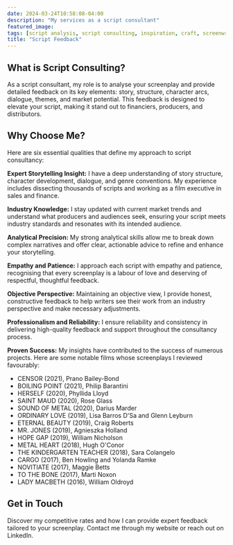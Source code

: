 ```yaml
---
date: 2024-03-24T10:58:08-04:00
description: "My services as a script consultant"
featured_image:
tags: [script analysis, script consulting, inspiration, craft, screenwriting]
title: "Script Feedback"
---
```


## What is Script Consulting?
As a script consultant, my role is to analyse your screenplay and provide detailed feedback on its key elements: story, structure, character arcs, dialogue, themes, and market potential. This feedback is designed to elevate your script, making it stand out to financiers, producers, and distributors.

## Why Choose Me?
Here are six essential qualities that define my approach to script consultancy:

**Expert Storytelling Insight:**
I have a deep understanding of story structure, character development, dialogue, and genre conventions. My experience includes dissecting thousands of scripts and working as a film executive in sales and finance.

**Industry Knowledge:**
I stay updated with current market trends and understand what producers and audiences seek, ensuring your script meets industry standards and resonates with its intended audience.

**Analytical Precision:**
My strong analytical skills allow me to break down complex narratives and offer clear, actionable advice to refine and enhance your storytelling.

**Empathy and Patience:**
I approach each script with empathy and patience, recognising that every screenplay is a labour of love and deserving of respectful, thoughtful feedback.

**Objective Perspective:**
Maintaining an objective view, I provide honest, constructive feedback to help writers see their work from an industry perspective and make necessary adjustments.

**Professionalism and Reliability:**
I ensure reliability and consistency in delivering high-quality feedback and support throughout the consultancy process.

**Proven Success:**
My insights have contributed to the success of numerous projects. Here are some notable films whose screenplays I reviewed favourably:

* CENSOR (2021), Prano Bailey-Bond
* BOILING POINT (2021), Philip Barantini
* HERSELF (2020), Phyllida Lloyd
* SAINT MAUD (2020), Rose Glass
* SOUND OF METAL (2020), Darius Marder
* ORDINARY LOVE (2019), Lisa Barros D'Sa and Glenn Leyburn
* ETERNAL BEAUTY (2019), Craig Roberts
* MR. JONES (2019), Agnieszka Holland
* HOPE GAP (2019), William Nicholson
* METAL HEART (2018), Hugh O'Conor
* THE KINDERGARTEN TEACHER (2018), Sara Colangelo
* CARGO (2017), Ben Howling and Yolanda Ramke
* NOVITIATE (2017), Maggie Betts
* TO THE BONE (2017), Marti Noxon
* LADY MACBETH (2016), William Oldroyd

## Get in Touch
Discover my competitive rates and how I can provide expert feedback tailored to your screenplay. Contact me through my website or reach out on LinkedIn.

